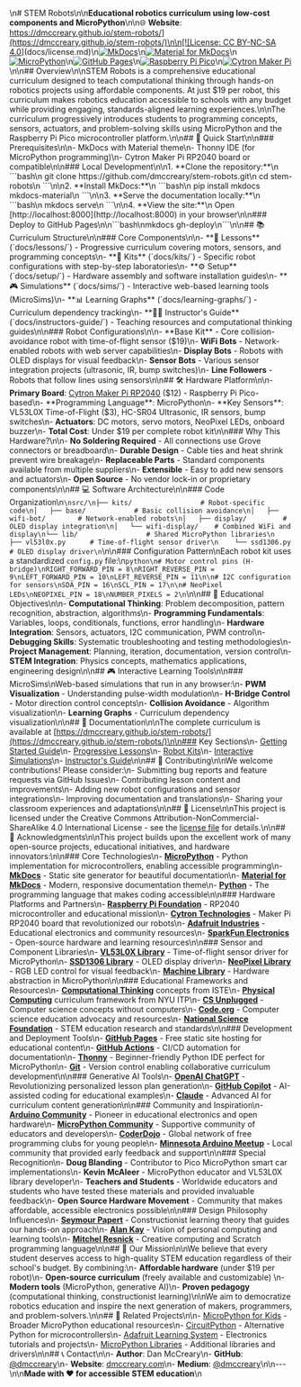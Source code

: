 \n# STEM Robots\n\n**Educational robotics curriculum using low-cost components and MicroPython**\n\n🌐 **Website**: [https://dmccreary.github.io/stem-robots/](https://dmccreary.github.io/stem-robots/)\n\n[![License: CC BY-NC-SA 4.0](https://img.shields.io/badge/License-CC%20BY--NC--SA%204.0-lightgrey.svg)](docs/license.md)\n[![MkDocs](https://img.shields.io/badge/docs-MkDocs-blue)](https://www.mkdocs.org/)\n[![Material for MkDocs](https://img.shields.io/badge/theme-Material-blue)](https://squidfunk.github.io/mkdocs-material/)\n[![MicroPython](https://img.shields.io/badge/code-MicroPython-green)](https://micropython.org/)\n[![GitHub Pages](https://img.shields.io/badge/deployment-GitHub%20Pages-brightgreen)](https://pages.github.com/)\n[![Raspberry Pi Pico](https://img.shields.io/badge/hardware-Raspberry%20Pi%20Pico-red)](https://www.raspberrypi.org/products/raspberry-pi-pico/)\n[![Cytron Maker Pi](https://img.shields.io/badge/board-Cytron%20Maker%20Pi%20RP2040-orange)](https://www.cytron.io/p-maker-pi-rp2040)\n\n## Overview\n\nSTEM Robots is a comprehensive educational curriculum designed to teach computational thinking through hands-on robotics projects using affordable components. At just $19 per robot, this curriculum makes robotics education accessible to schools with any budget while providing engaging, standards-aligned learning experiences.\n\nThe curriculum progressively introduces students to programming concepts, sensors, actuators, and problem-solving skills using MicroPython and the Raspberry Pi Pico microcontroller platform.\n\n## 🚀 Quick Start\n\n### Prerequisites\n\n- MkDocs with Material theme\n- Thonny IDE (for MicroPython programming)\n- Cytron Maker Pi RP2040 board or compatible\n\n### Local Development\n\n1. **Clone the repository:**\n   ```bash\n   git clone https://github.com/dmccreary/stem-robots.git\n   cd stem-robots\n   ```\n\n2. **Install MkDocs:**\n   ```bash\n   pip install mkdocs mkdocs-material\n   ```\n\n3. **Serve the documentation locally:**\n   ```bash\n   mkdocs serve\n   ```\n\n4. **View the site:**\n   Open [http://localhost:8000](http://localhost:8000) in your browser\n\n### Deploy to GitHub Pages\n\n```bash\nmkdocs gh-deploy\n```\n\n## 📚 Curriculum Structure\n\n### Core Components\n\n- **📖 Lessons** (`docs/lessons/`) - Progressive curriculum covering motors, sensors, and programming concepts\n- **🤖 Kits** (`docs/kits/`) - Specific robot configurations with step-by-step laboratories\n- **⚙️ Setup** (`docs/setup/`) - Hardware assembly and software installation guides\n- **🎮 Simulations** (`docs/sims/`) - Interactive web-based learning tools (MicroSims)\n- **📊 Learning Graphs** (`docs/learning-graphs/`) - Curriculum dependency tracking\n- **👨‍🏫 Instructor's Guide** (`docs/instructors-guide/`) - Teaching resources and computational thinking guides\n\n### Robot Configurations\n\n- **Base Kit** - Core collision-avoidance robot with time-of-flight sensor ($19)\n- **WiFi Bots** - Network-enabled robots with web server capabilities\n- **Display Bots** - Robots with OLED displays for visual feedback\n- **Sensor Bots** - Various sensor integration projects (ultrasonic, IR, bump switches)\n- **Line Followers** - Robots that follow lines using sensors\n\n## 🛠️ Hardware Platform\n\n- **Primary Board**: [Cytron Maker Pi RP2040](https://www.cytron.io/p-maker-pi-rp2040) ($12) - Raspberry Pi Pico-based\n- **Programming Language**: MicroPython\n- **Key Sensors**: VL53L0X Time-of-Flight ($3), HC-SR04 Ultrasonic, IR sensors, bump switches\n- **Actuators**: DC motors, servo motors, NeoPixel LEDs, onboard buzzer\n- **Total Cost**: Under $19 per complete robot kit\n\n### Why This Hardware?\n\n- **No Soldering Required** - All connections use Grove connectors or breadboard\n- **Durable Design** - Cable ties and heat shrink prevent wire breakage\n- **Replaceable Parts** - Standard components available from multiple suppliers\n- **Extensible** - Easy to add new sensors and actuators\n- **Open Source** - No vendor lock-in or proprietary components\n\n## 💻 Software Architecture\n\n### Code Organization\n```\nsrc/\n├── kits/                 # Robot-specific code\n│   ├── base/            # Basic collision avoidance\n│   ├── wifi-bot/        # Network-enabled robots\n│   ├── display/         # OLED display integration\n│   └── wifi-display/    # Combined WiFi and display\n└── lib/                 # Shared MicroPython libraries\n    ├── vl53l0x.py      # Time-of-flight sensor driver\n    └── ssd1306.py      # OLED display driver\n```\n\n### Configuration Pattern\nEach robot kit uses a standardized `config.py` file:\n```python\n# Motor control pins (H-bridge)\nRIGHT_FORWARD_PIN = 8\nRIGHT_REVERSE_PIN = 9\nLEFT_FORWARD_PIN = 10\nLEFT_REVERSE_PIN = 11\n\n# I2C configuration for sensors\nSDA_PIN = 16\nSCL_PIN = 17\n\n# NeoPixel LEDs\nNEOPIXEL_PIN = 18\nNUMBER_PIXELS = 2\n```\n\n## 🎯 Educational Objectives\n\n- **Computational Thinking**: Problem decomposition, pattern recognition, abstraction, algorithms\n- **Programming Fundamentals**: Variables, loops, conditionals, functions, error handling\n- **Hardware Integration**: Sensors, actuators, I2C communication, PWM control\n- **Debugging Skills**: Systematic troubleshooting and testing methodologies\n- **Project Management**: Planning, iteration, documentation, version control\n- **STEM Integration**: Physics concepts, mathematics applications, engineering design\n\n## 🎮 Interactive Learning Tools\n\n### MicroSims\nWeb-based simulations that run in any browser:\n- **PWM Visualization** - Understanding pulse-width modulation\n- **H-Bridge Control** - Motor direction control concepts\n- **Collision Avoidance** - Algorithm visualization\n- **Learning Graphs** - Curriculum dependency visualization\n\n## 📖 Documentation\n\nThe complete curriculum is available at [https://dmccreary.github.io/stem-robots/](https://dmccreary.github.io/stem-robots/)\n\n### Key Sections\n- [Getting Started Guide](https://dmccreary.github.io/stem-robots/setup/)\n- [Progressive Lessons](https://dmccreary.github.io/stem-robots/lessons/)\n- [Robot Kits](https://dmccreary.github.io/stem-robots/kits/)\n- [Interactive Simulations](https://dmccreary.github.io/stem-robots/sims/)\n- [Instructor's Guide](https://dmccreary.github.io/stem-robots/instructors-guide/)\n\n## 🤝 Contributing\n\nWe welcome contributions! Please consider:\n- Submitting bug reports and feature requests via GitHub Issues\n- Contributing lesson content and improvements\n- Adding new robot configurations and sensor integrations\n- Improving documentation and translations\n- Sharing your classroom experiences and adaptations\n\n## 📄 License\n\nThis project is licensed under the Creative Commons Attribution-NonCommercial-ShareAlike 4.0 International License - see the [license file](docs/license.md) for details.\n\n## 🙏 Acknowledgments\n\nThis project builds upon the excellent work of many open-source projects, educational initiatives, and hardware innovators:\n\n### Core Technologies\n- **[MicroPython](https://micropython.org/)** - Python implementation for microcontrollers, enabling accessible programming\n- **[MkDocs](https://www.mkdocs.org/)** - Static site generator for beautiful documentation\n- **[Material for MkDocs](https://squidfunk.github.io/mkdocs-material/)** - Modern, responsive documentation theme\n- **[Python](https://www.python.org/)** - The programming language that makes coding accessible\n\n### Hardware Platforms and Partners\n- **[Raspberry Pi Foundation](https://www.raspberrypi.org/)** - RP2040 microcontroller and educational mission\n- **[Cytron Technologies](https://www.cytron.io/)** - Maker Pi RP2040 board that revolutionized our robots\n- **[Adafruit Industries](https://www.adafruit.com/)** - Educational electronics and community resources\n- **[SparkFun Electronics](https://www.sparkfun.com/)** - Open-source hardware and learning resources\n\n### Sensor and Component Libraries\n- **[VL53L0X Library](https://github.com/kevinmcaleer/vl53l0x)** - Time-of-flight sensor driver for MicroPython\n- **[SSD1306 Library](https://github.com/micropython/micropython/tree/master/drivers/display)** - OLED display driver\n- **[NeoPixel Library](https://docs.micropython.org/en/latest/esp8266/tutorial/neopixel.html)** - RGB LED control for visual feedback\n- **[Machine Library](https://docs.micropython.org/en/latest/library/machine.html)** - Hardware abstraction in MicroPython\n\n### Educational Frameworks and Resources\n- **[Computational Thinking](https://www.iste.org/explore/computational-thinking)** concepts from ISTE\n- **[Physical Computing](https://itp.nyu.edu/physcomp/)** curriculum framework from NYU ITP\n- **[CS Unplugged](https://csunplugged.org/)** - Computer science concepts without computers\n- **[Code.org](https://code.org/)** - Computer science education advocacy and resources\n- **[National Science Foundation](https://www.nsf.gov/)** - STEM education research and standards\n\n### Development and Deployment Tools\n- **[GitHub Pages](https://pages.github.com/)** - Free static site hosting for educational content\n- **[GitHub Actions](https://github.com/features/actions)** - CI/CD automation for documentation\n- **[Thonny](https://thonny.org/)** - Beginner-friendly Python IDE perfect for MicroPython\n- **[Git](https://git-scm.com/)** - Version control enabling collaborative curriculum development\n\n### Generative AI Tools\n- **[OpenAI ChatGPT](https://chat.openai.com/)** - Revolutionizing personalized lesson plan generation\n- **[GitHub Copilot](https://github.com/features/copilot)** - AI-assisted coding for educational examples\n- **[Claude](https://claude.ai/)** - Advanced AI for curriculum content generation\n\n### Community and Inspiration\n- **[Arduino Community](https://www.arduino.cc/)** - Pioneer in educational electronics and open hardware\n- **[MicroPython Community](https://micropython.org/community/)** - Supportive community of educators and developers\n- **[CoderDojo](https://coderdojo.com/)** - Global network of free programming clubs for young people\n- **[Minnesota Arduino Meetup](https://www.meetup.com/arduino-twin-cities/)** - Local community that provided early feedback and support\n\n### Special Recognition\n- **Doug Blanding** - Contributor to Pico MicroPython smart car implementations\n- **Kevin McAleer** - MicroPython educator and VL53L0X library developer\n- **Teachers and Students** - Worldwide educators and students who have tested these materials and provided invaluable feedback\n- **Open Source Hardware Movement** - Community that makes affordable, accessible electronics possible\n\n### Design Philosophy Influences\n- **[Seymour Papert](https://www.papert.org/)** - Constructionist learning theory that guides our hands-on approach\n- **[Alan Kay](https://www.vpri.org/alan_kay.html)** - Vision of personal computing and learning tools\n- **[Mitchel Resnick](https://www.media.mit.edu/people/mres/overview/)** - Creative computing and Scratch programming language\n\n## 🌟 Our Mission\n\nWe believe that every student deserves access to high-quality STEM education regardless of their school's budget. By combining:\n- **Affordable hardware** (under $19 per robot)\n- **Open-source curriculum** (freely available and customizable)  \n- **Modern tools** (MicroPython, generative AI)\n- **Proven pedagogy** (computational thinking, constructionist learning)\n\nWe aim to democratize robotics education and inspire the next generation of makers, programmers, and problem-solvers.\n\n## 🔗 Related Projects\n\n- [MicroPython for Kids](https://dmccreary.github.io/micropython/) - Broader MicroPython educational resources\n- [CircuitPython](https://circuitpython.org/) - Alternative Python for microcontrollers\n- [Adafruit Learning System](https://learn.adafruit.com/) - Electronics tutorials and projects\n- [MicroPython Libraries](https://github.com/micropython/micropython-lib) - Additional libraries and drivers\n\n## 📞 Contact\n\n- **Author**: Dan McCreary\n- **GitHub**: [@dmccreary](https://github.com/dmccreary)\n- **Website**: [dmccreary.com](https://dmccreary.com)\n- **Medium**: [@dmccreary](https://dmccreary.medium.com/)\n\n---\n\n**Made with ❤️ for accessible STEM education**\n
